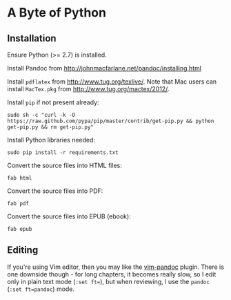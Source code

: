 # A Byte of Python

## Installation

Ensure Python (&gt;= 2.7) is installed.

Install Pandoc from <http://johnmacfarlane.net/pandoc/installing.html>

Install `pdflatex` from <http://www.tug.org/texlive/>.
Note that Mac users can install `MacTex.pkg` from <http://www.tug.org/mactex/2012/>.

Install `pip` if not present already:

    sudo sh -c "curl -k -O https://raw.github.com/pypa/pip/master/contrib/get-pip.py && python get-pip.py && rm get-pip.py"


Install Python libraries needed:

    sudo pip install -r requirements.txt


Convert the source files into HTML files:

    fab html

Convert the source files into PDF:

    fab pdf

Convert the source files into EPUB (ebook):

    fab epub

## Editing

If you're using Vim editor, then you may like the [vim-pandoc](https://github.com/vim-pandoc/vim-pandoc) plugin. There is one downside though - for long chapters, it becomes really slow, so I edit only in plain text mode (`:set ft=`), but when reviewing, I use the `pandoc` (`:set ft=pandoc`) mode.
